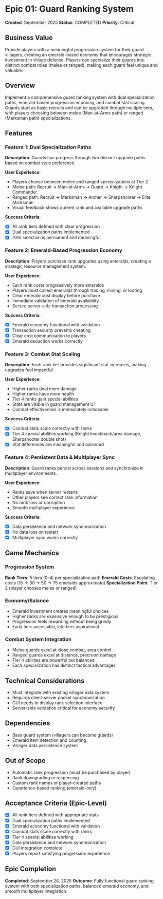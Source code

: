 # Epic 01: Guard Ranking System

**Created**: September 2025
**Status**: COMPLETED
**Priority**: Critical

## Business Value

Provide players with a meaningful progression system for their guard villagers, creating an emerald-based economy that encourages strategic investment in village defense. Players can specialize their guards into distinct combat roles (melee or ranged), making each guard feel unique and valuable.

## Overview

Implement a comprehensive guard ranking system with dual specialization paths, emerald-based progression economy, and combat stat scaling. Guards start as basic recruits and can be upgraded through multiple tiers, with players choosing between melee (Man-at-Arms path) or ranged (Marksman path) specializations.

## Features

### Feature 1: Dual Specialization Paths
**Description**: Guards can progress through two distinct upgrade paths based on combat style preference.

**User Experience**:
- Players choose between melee and ranged specializations at Tier 2
- Melee path: Recruit → Man-at-Arms → Guard → Knight → Knight Commander
- Ranged path: Recruit → Marksman → Archer → Sharpshooter → Elite Marksman
- Visual feedback shows current rank and available upgrade paths

**Success Criteria**:
- [x] All rank tiers defined with clear progression
- [x] Dual specialization paths implemented
- [x] Path selection is permanent and meaningful

### Feature 2: Emerald-Based Progression Economy
**Description**: Players purchase rank upgrades using emeralds, creating a strategic resource management system.

**User Experience**:
- Each rank costs progressively more emeralds
- Players must collect emeralds through trading, mining, or looting
- Clear emerald cost display before purchase
- Immediate validation of emerald availability
- Secure server-side transaction processing

**Success Criteria**:
- [x] Emerald economy functional with validation
- [x] Transaction security prevents cheating
- [x] Clear cost communication to players
- [x] Emerald deduction works correctly

### Feature 3: Combat Stat Scaling
**Description**: Each rank tier provides significant stat increases, making upgrades feel impactful.

**User Experience**:
- Higher ranks deal more damage
- Higher ranks have more health
- Tier 4 ranks gain special abilities
- Stats are visible in guard management UI
- Combat effectiveness is immediately noticeable

**Success Criteria**:
- [x] Combat stats scale correctly with ranks
- [x] Tier 4 special abilities working (Knight knockback/area damage, Sharpshooter double shot)
- [x] Stat differences are meaningful and balanced

### Feature 4: Persistent Data & Multiplayer Sync
**Description**: Guard ranks persist across sessions and synchronize in multiplayer environments.

**User Experience**:
- Ranks save when server restarts
- Other players see correct rank information
- No rank loss or corruption
- Smooth multiplayer experience

**Success Criteria**:
- [x] Data persistence and network synchronization
- [x] No data loss on restart
- [x] Multiplayer sync works correctly

## Game Mechanics

### Progression System
**Rank Tiers**: 5 tiers (0-4) per specialization path
**Emerald Costs**: Escalating costs (15 → 30 → 50 → 75 emeralds approximate)
**Specialization Point**: Tier 2 (player chooses melee or ranged)

### Economy/Balance
- Emerald investment creates meaningful choices
- Higher ranks are expensive enough to be prestigious
- Progression feels rewarding without being grindy
- Early tiers accessible, late tiers aspirational

### Combat System Integration
- Melee guards excel at close combat, area control
- Ranged guards excel at distance, precision damage
- Tier 4 abilities are powerful but balanced
- Each specialization has distinct tactical advantages

## Technical Considerations

- Must integrate with existing villager data system
- Requires client-server packet synchronization
- GUI needs to display rank selection interface
- Server-side validation critical for economy security

## Dependencies

- Base guard system (villagers can become guards)
- Emerald item detection and counting
- Villager data persistence system

## Out of Scope

- Automatic rank progression (must be purchased by player)
- Rank downgrading or respeccing
- Custom rank names or player-created paths
- Experience-based ranking (emerald-only)

## Acceptance Criteria (Epic-Level)

- [x] All rank tiers defined with appropriate stats
- [x] Dual specialization paths implemented
- [x] Emerald economy functional with validation
- [x] Combat stats scale correctly with ranks
- [x] Tier 4 special abilities working
- [x] Data persistence and network synchronization
- [x] GUI integration complete
- [x] Players report satisfying progression experience

## Epic Completion

**Completed**: September 28, 2025
**Outcome**: Fully functional guard ranking system with both specialization paths, balanced emerald economy, and smooth multiplayer integration.
